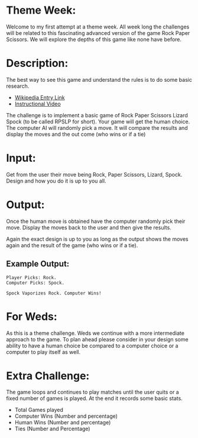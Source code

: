 <h1>Theme Week:</h1>

<p>Welcome to my first attempt at a theme week. All week long the challenges will be related to this fascinating advanced version of the game Rock Paper Scissors. We will explore the depths of this game like none have before.</p>

<h1>Description:</h1>

<p>The best way to see this game and understand the rules is to do some basic research.</p>

<ul>
<li><a href="http://en.wikipedia.org/wiki/Rock-paper-scissors-lizard-Spock">Wikipedia Entry Link</a></li>
<li><a href="https://www.youtube.com/watch?v=iapcKVn7DdY">Instructional Video</a></li>
</ul>

<p>The challenge is to implement a basic game of Rock Paper Scissors Lizard Spock (to be called RPSLP for short). Your game will get the human choice. The computer AI will randomly pick a move. It will compare the results and display the moves and the out come (who wins or if a tie)</p>

<h1>Input:</h1>

<p>Get from the user their move being Rock, Paper Scissors, Lizard, Spock. Design and how you do it is up to you all.</p>

<h1>Output:</h1>

<p>Once the human move is obtained have the computer randomly pick their move. Display the moves back to the user and then give the results.</p>

<p>Again the exact design is up to you as long as the output shows the moves again and the result of the game (who wins or if a tie).</p>

<h2>Example Output:</h2>

<pre><code>Player Picks: Rock. 
Computer Picks: Spock.

Spock Vaporizes Rock. Computer Wins!
</code></pre>

<h1>For Weds:</h1>

<p>As this is a theme challenge. Weds we continue with a more intermediate approach to the game. To plan ahead please consider in your design some ability to have a human choice be compared to a computer choice or a computer to play itself as well. </p>

<h1>Extra Challenge:</h1>

<p>The game loops and continues to play matches until the user quits or a fixed number of games is played. At the end it records some basic stats.</p>

<ul>
<li>Total Games played</li>
<li>Computer Wins (Number and percentage)</li>
<li>Human Wins (Number and percentage)</li>
<li>Ties (Number and Percentage)</li>
</ul>